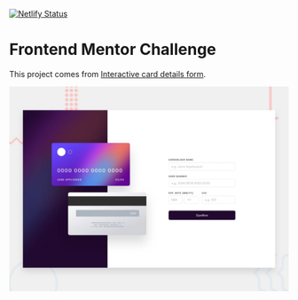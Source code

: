 [![Netlify Status](https://api.netlify.com/api/v1/badges/f8dd9f92-dcaf-43a8-bf02-a75037aa6a7b/deploy-status)](https://app.netlify.com/sites/challenge-interactive-card-details/deploys)

# Frontend Mentor Challenge

This project comes from [Interactive card details form](https://www.frontendmentor.io/challenges/interactive-card-details-form-XpS8cKZDWw).

![preview](/starter_files/design/desktop-preview.jpg "Interactive card details form")